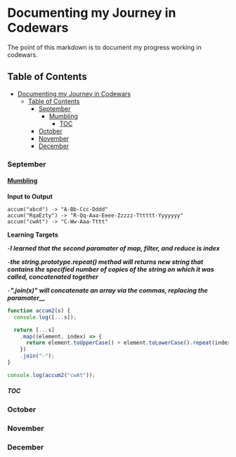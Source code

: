 # Documenting my Journey in Codewars
The point of this markdown is to document my progress working in codewars.

## Table of Contents
- [Documenting my Journey in Codewars](#documenting-my-journey-in-codewars)
  - [Table of Contents](#table-of-contents)
    - [September](#september)
      - [Mumbling](#mumbling)
        - [TOC](#toc)
    - [October](#october)
    - [November](#november)
    - [December](#december)
### September
#### [Mumbling](September/mumbling.js)
**Input to Output**
```
accum("abcd") -> "A-Bb-Ccc-Dddd"
accum("RqaEzty") -> "R-Qq-Aaa-Eeee-Zzzzz-Tttttt-Yyyyyyy"
accum("cwAt") -> "C-Ww-Aaa-Tttt"
```
**Learning Targets**

-***I learned that the second paramater of map, filter, and reduce is index***

-***the string.prototype.repeat() method will returns new string that contains the specified number of copies of the string on which it was called, concatenated together***

-***".join(x)" will concatenate an array via the commas, replacing the paramater__***

```JavaScript
function accum2(s) {
  console.log([...s]);

  return [...s]
    .map((element, index) => {
      return element.toUpperCase() + element.toLowerCase().repeat(index);
    })
    .join("-");
}

console.log(accum2("cwAt"));
```


##### [TOC](#table-of-contents)

### October
### November
### December